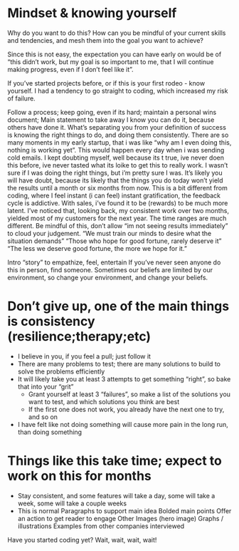 # Mindset & knowing yourself

Why do you want to do this? How can you be mindful of your current skills and tendencies, and mesh them into the goal you want to achieve?

Since this is not easy, the expectation you can have early on would be of “this didn’t work, but my goal is so important to me, that I will continue making progress, even if I don’t feel like it”.

If you’ve started projects before, or if this is your first rodeo - know yourself. I had a tendency to go straight to coding, which increased my risk of failure.




Follow a process; keep going, even if its hard; maintain a personal wins document; 
Main statement to take away
I know you can do it, because others have done it. What’s separating you from your definition of success is knowing the right things to do, and doing them consistently. There are so many moments in my early startup, that i was like “why am I even doing this, nothing is working yet”. This would happen every day when i was sending cold emails. I kept doubting myself, well because its t true, ive never doen this before, ive never tasted what its loike to get this to really work. I wasn’t sure if I was doing the right things, but i’m pretty sure I was.
It’s likely you will have doubt, because its likely that the things you do today won’t yield the results until a month or six months from now. This is a bit different from coding, where I feel instant (i can feel) instant gratification, the feedback cycle is addictive. With sales, i’ve found it to be (rewards) to be much more latent. I’ve noticed that, looking back, my consistent work over two months, yielded most of my customers for the next year. The time ranges are much different. Be mindful of this, don’t allow “im not seeing results immediately” to cloud your judgement. 
“We must train our minds to desire what the situation demands”
“Those who hope for good fortune, rarely deserve it”
“The less we deserve good fortune, the more we hope for it.”


Intro “story” to empathize, feel, entertain
If you’ve never seen anyone do this in person, find someone. Sometimes our beliefs are limited by our environment, so change your environment, and change your beliefs.
# Don’t give up, one of the main things is consistency (resilience;therapy;etc)
- I believe in you, if you feel a pull; just follow it
- There are many problems to test; there are many solutions to build to solve the problems efficiently
- It will likely take you at least 3 attempts to get something “right”, so bake that into your “grit”
    - Grant yourself at least 3 “failures”, so make a list of the solutions you want to test, and which solutions you think are best
    - If the first one does not work, you already have the next one to try, and so on
- I have felt like not doing something will cause more pain in the long run, than doing something
# Things like this take time; expect to work on this for months
- Stay consistent, and some features will take a day, some will take a week, some will take a couple weeks
- This is normal
Paragraphs to support main idea
Bolded main points
Offer an action to get reader to engage
Other
Images (hero image)
Graphs / illustrations
Examples from other companies interviewed



Have you started coding yet? Wait, wait, wait, wait!
